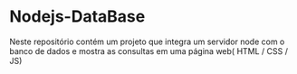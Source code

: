 # Nodejs-DataBase
Neste repositório contém um projeto que integra um servidor node com o banco de dados e mostra as consultas em uma página web( HTML / CSS / JS)
